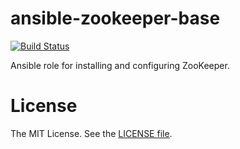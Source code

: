 # ansible-zookeeper-base
[![Build Status](https://travis-ci.org/erbriones/ansible-zookeeper-base.svg?branch=master)](https://travis-ci.org/erbriones/ansible-zookeeper-base)

Ansible role for installing and configuring ZooKeeper.

# License

The MIT License. See the [LICENSE file](https://github.com/erbriones/ansible-zookeeper-base/blob/master/LICENSE).
